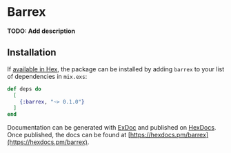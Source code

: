 # Barrex

**TODO: Add description**

## Installation

If [available in Hex](https://hex.pm/docs/publish), the package can be installed
by adding `barrex` to your list of dependencies in `mix.exs`:

```elixir
def deps do
  [
    {:barrex, "~> 0.1.0"}
  ]
end
```

Documentation can be generated with [ExDoc](https://github.com/elixir-lang/ex_doc)
and published on [HexDocs](https://hexdocs.pm). Once published, the docs can
be found at [https://hexdocs.pm/barrex](https://hexdocs.pm/barrex).

